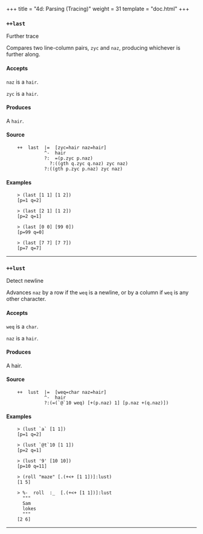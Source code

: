 +++
title = "4d: Parsing (Tracing)"
weight = 31
template = "doc.html"
+++

### `++last`

Further trace

Compares two line-column pairs, `zyc` and `naz`, producing
whichever is further along.

#### Accepts

`naz` is a `hair`.

`zyc` is a `hair`.

#### Produces

A `hair`.

#### Source

```hoon
    ++  last  |=  [zyc=hair naz=hair]
              ^-  hair
              ?:  =(p.zyc p.naz)
                ?:((gth q.zyc q.naz) zyc naz)
              ?:((gth p.zyc p.naz) zyc naz)
```

#### Examples

```
    > (last [1 1] [1 2])
    [p=1 q=2]

    > (last [2 1] [1 2])
    [p=2 q=1]

    > (last [0 0] [99 0])
    [p=99 q=0]

    > (last [7 7] [7 7])
    [p=7 q=7]
```

---
### `++lust`

Detect newline

Advances `naz` by a row if the `weq` is a newline, or by a column if `weq` is
any other character.

#### Accepts

`weq` is a `char`.

`naz` is a `hair`.

#### Produces

A hair.

#### Source

```hoon
    ++  lust  |=  [weq=char naz=hair]
              ^-  hair
              ?:(=(`@`10 weq) [+(p.naz) 1] [p.naz +(q.naz)])
```


#### Examples

```
    > (lust `a` [1 1])
    [p=1 q=2]

    > (lust `@t`10 [1 1])
    [p=2 q=1]

    > (lust '9' [10 10])
    [p=10 q=11]

    > (roll "maze" [.(+<+ [1 1])]:lust)
    [1 5]

    > %-  roll  :_  [.(+<+ [1 1])]:lust
      """
      Sam
      lokes
      """
    [2 6]
```

---